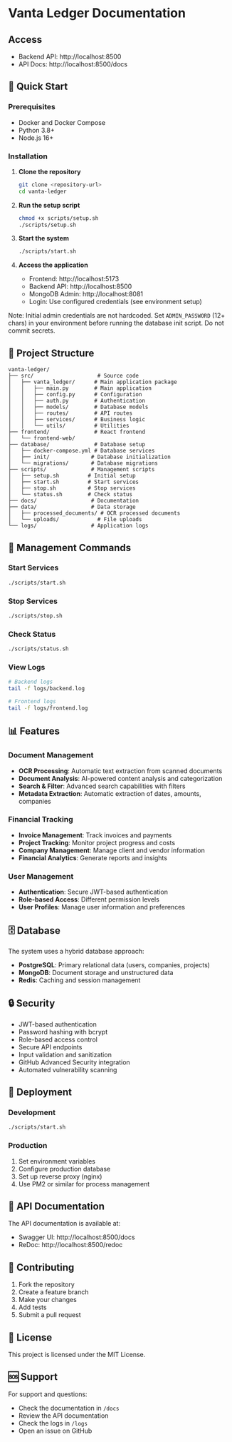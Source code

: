 # Vanta Ledger Documentation

## Access
- Backend API: http://localhost:8500
- API Docs: http://localhost:8500/docs

## 🚀 Quick Start

### Prerequisites
- Docker and Docker Compose
- Python 3.8+
- Node.js 16+

### Installation

1. **Clone the repository**
   ```bash
   git clone <repository-url>
   cd vanta-ledger
   ```

2. **Run the setup script**
   ```bash
   chmod +x scripts/setup.sh
   ./scripts/setup.sh
   ```

3. **Start the system**
   ```bash
   ./scripts/start.sh
   ```

4. **Access the application**
   - Frontend: http://localhost:5173
   - Backend API: http://localhost:8500
   - MongoDB Admin: http://localhost:8081
   - Login: Use configured credentials (see environment setup)

Note: Initial admin credentials are not hardcoded. Set `ADMIN_PASSWORD` (12+ chars) in your environment before running the database init script. Do not commit secrets.

## 📁 Project Structure

```
vanta-ledger/
├── src/                    # Source code
│   ├── vanta_ledger/      # Main application package
│   │   ├── main.py        # Main application
│   │   ├── config.py      # Configuration
│   │   ├── auth.py        # Authentication
│   │   ├── models/        # Database models
│   │   ├── routes/        # API routes
│   │   ├── services/      # Business logic
│   │   └── utils/         # Utilities
├── frontend/              # React frontend
│   └── frontend-web/
├── database/              # Database setup
│   ├── docker-compose.yml # Database services
│   ├── init/             # Database initialization
│   └── migrations/       # Database migrations
├── scripts/              # Management scripts
│   ├── setup.sh         # Initial setup
│   ├── start.sh         # Start services
│   ├── stop.sh          # Stop services
│   └── status.sh        # Check status
├── docs/                 # Documentation
├── data/                 # Data storage
│   ├── processed_documents/ # OCR processed documents
│   └── uploads/            # File uploads
└── logs/                 # Application logs
```

## 🔧 Management Commands

### Start Services
```bash
./scripts/start.sh
```

### Stop Services
```bash
./scripts/stop.sh
```

### Check Status
```bash
./scripts/status.sh
```

### View Logs
```bash
# Backend logs
tail -f logs/backend.log

# Frontend logs
tail -f logs/frontend.log
```

## 📊 Features

### Document Management
- **OCR Processing**: Automatic text extraction from scanned documents
- **Document Analysis**: AI-powered content analysis and categorization
- **Search & Filter**: Advanced search capabilities with filters
- **Metadata Extraction**: Automatic extraction of dates, amounts, companies

### Financial Tracking
- **Invoice Management**: Track invoices and payments
- **Project Tracking**: Monitor project progress and costs
- **Company Management**: Manage client and vendor information
- **Financial Analytics**: Generate reports and insights

### User Management
- **Authentication**: Secure JWT-based authentication
- **Role-based Access**: Different permission levels
- **User Profiles**: Manage user information and preferences

## 🗄️ Database

The system uses a hybrid database approach:
- **PostgreSQL**: Primary relational data (users, companies, projects)
- **MongoDB**: Document storage and unstructured data
- **Redis**: Caching and session management

## 🔒 Security

- JWT-based authentication
- Password hashing with bcrypt
- Role-based access control
- Secure API endpoints
- Input validation and sanitization
- GitHub Advanced Security integration
- Automated vulnerability scanning

## 🚀 Deployment

### Development
```bash
./scripts/start.sh
```

### Production
1. Set environment variables
2. Configure production database
3. Set up reverse proxy (nginx)
4. Use PM2 or similar for process management

## 📝 API Documentation

The API documentation is available at:
- Swagger UI: http://localhost:8500/docs
- ReDoc: http://localhost:8500/redoc

## 🤝 Contributing

1. Fork the repository
2. Create a feature branch
3. Make your changes
4. Add tests
5. Submit a pull request

## 📄 License

This project is licensed under the MIT License.

## 🆘 Support

For support and questions:
- Check the documentation in `/docs`
- Review the API documentation
- Check the logs in `/logs`
- Open an issue on GitHub
